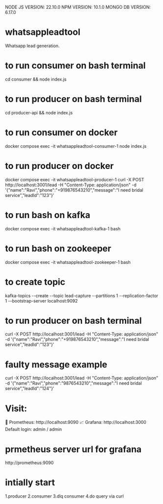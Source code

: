 NODE JS VERSION: 22.10.0
NPM VERSION: 10.1.0
MONGO DB VERSION: 6.17.0

# whatsappleadtool
Whatsapp lead generation.


# to run consumer on bash terminal
cd consumer && node index.js

# to run producer on bash terminal
cd producer-api && node index.js

# to run consumer on docker
 docker compose exec -it whatsappleadtool-consumer-1 node index.js

# to run producer on docker
 docker compose exec -it whatsappleadtool-producer-1 curl -X POST http://localhost:3001/lead   -H "Content-Type: application/json"   -d '{"name":"Ravi","phone":"+919876543210","message":"I need bridal service","leadId":"123"}'

# to run bash on kafka
 docker compose exec -it whatsappleadtool-kafka-1 bash

# to run bash on zookeeper
 docker compose exec -it whatsappleadtool-zookeeper-1 bash

# to create topic
kafka-topics --create --topic lead-capture --partitions 1 --replication-factor 1 --bootstrap-server localhost:9092


# to run producer on bash terminal
 curl -X POST http://localhost:3001/lead   -H "Content-Type: application/json"   -d '{"name":"Ravi","phone":"+919876543210","message":"I need bridal service","leadId":"123"}'


# faulty message example
curl -X POST http://localhost:3001/lead   -H "Content-Type: application/json"   -d '{"name":"Ravi","phone":"9876543210","message":"I need bridal service","leadId":"124"}'


# Visit:
🧪 Prometheus: http://localhost:9090
📈 Grafana: http://localhost:3000
Default login: admin / admin

# prmetheus server url for grafana
http://prometheus:9090

# intially start 
1.producer
2.consumer
3.dlq consumer
4.do query via curl

